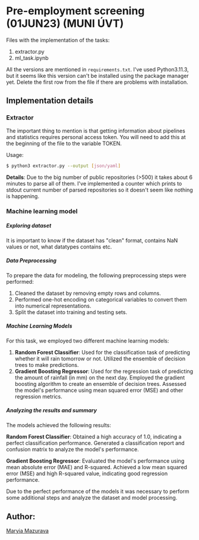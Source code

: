 #  Pre-employment screening (01JUN23) (MUNI ÚVT)

Files with the implementation of the tasks:
1. extractor.py
2. ml_task.ipynb

All the versions are mentioned in `requirements.txt`. I've used Python3.11.3, but it seems like this version can't be installed using the package manager yet. Delete the first row from the file if there are problems with installation.

## Implementation details

### Extractor
The important thing to mention is that getting information about pipelines and statistics requires personal access token. You will need to add this at the beginning of the file to the variable TOKEN.

Usage:
```bash
$ python3 extractor.py --output [json/yaml]
```
**Details**:
Due to the big number of public repositories (>500) it takes about 6 minutes to parse all of them. I've implemented a counter which prints to stdout current number of parsed repositories so it doesn't seem like nothing is happening.


### Machine learning model


##### Exploring dataset
It is important to know if the dataset has "clean" format, contains NaN values or not, what datatypes contains etc.

##### Data Preprocessing
To prepare the data for modeling, the following preprocessing steps were performed:

1. Cleaned the dataset by removing empty rows and columns.
2. Performed one-hot encoding on categorical variables to convert them into numerical representations.
3. Split the dataset into training and testing sets.

##### Machine Learning Models

For this task, we employed two different machine learning models:

1. **Random Forest Classifier**:
Used for the classification task of predicting whether it will rain tomorrow or not.
Utilized the ensemble of decision trees to make predictions.
2. **Gradient Boosting Regressor**:
Used for the regression task of predicting the amount of rainfall (in mm) on the next day.
Employed the gradient boosting algorithm to create an ensemble of decision trees.
Assessed the model's performance using mean squared error (MSE) and other regression metrics.


##### Analyzing the results and summary

The models achieved the following results:

**Random Forest Classifier**:
Obtained a high accuracy of 1.0, indicating a perfect classification performance.
Generated a classification report and confusion matrix to analyze the model's performance.

**Gradient Boosting Regressor**:
Evaluated the model's performance using mean absolute error (MAE) and R-squared.
Achieved a low mean squared error (MSE) and high R-squared value, indicating good regression performance.

Due to the perfect performance of the models it was necessary to perform some additional steps and analyze the dataset 
and model processing.






## Author:
[Maryia Mazurava](https://github.com/maryia-mazurava)

